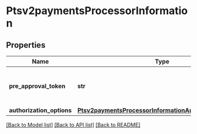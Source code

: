 # Ptsv2paymentsProcessorInformation

## Properties
Name | Type | Description | Notes
------------ | ------------- | ------------- | -------------
**pre_approval_token** | **str** | Token received in original session service. | [optional] 
**authorization_options** | [**Ptsv2paymentsProcessorInformationAuthorizationOptions**](Ptsv2paymentsProcessorInformationAuthorizationOptions.md) |  | [optional] 

[[Back to Model list]](../README.md#documentation-for-models) [[Back to API list]](../README.md#documentation-for-api-endpoints) [[Back to README]](../README.md)


